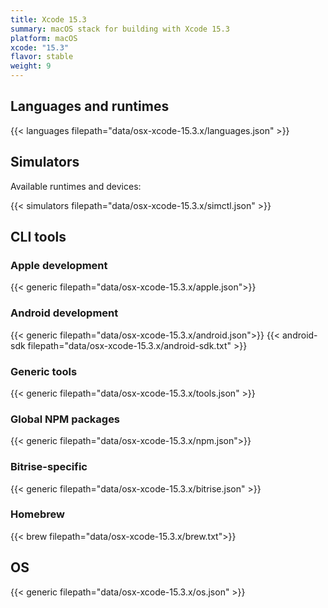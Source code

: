```yaml
---
title: Xcode 15.3
summary: macOS stack for building with Xcode 15.3
platform: macOS
xcode: "15.3"
flavor: stable
weight: 9
---
```


## Languages and runtimes

{{< languages filepath="data/osx-xcode-15.3.x/languages.json" >}}

## Simulators

Available runtimes and devices:

{{< simulators filepath="data/osx-xcode-15.3.x/simctl.json" >}}

## CLI tools

### Apple development

{{< generic filepath="data/osx-xcode-15.3.x/apple.json">}}

### Android development

{{< generic filepath="data/osx-xcode-15.3.x/android.json">}}
{{< android-sdk filepath="data/osx-xcode-15.3.x/android-sdk.txt" >}}

### Generic tools

{{< generic filepath="data/osx-xcode-15.3.x/tools.json" >}}

### Global NPM packages

{{< generic filepath="data/osx-xcode-15.3.x/npm.json">}}

### Bitrise-specific

{{< generic filepath="data/osx-xcode-15.3.x/bitrise.json" >}}

### Homebrew

{{< brew filepath="data/osx-xcode-15.3.x/brew.txt">}}

## OS

{{< generic filepath="data/osx-xcode-15.3.x/os.json" >}}
